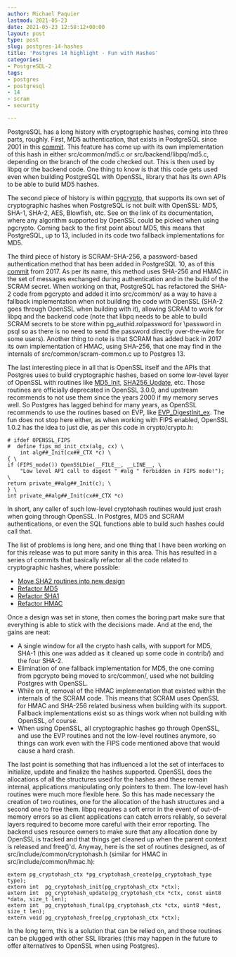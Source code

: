 ```yaml
---
author: Michael Paquier
lastmod: 2021-05-23
date: 2021-05-23 12:58:12+00:00
layout: post
type: post
slug: postgres-14-hashes
title: 'Postgres 14 highlight - Fun with Hashes'
categories:
- PostgreSQL-2
tags:
- postgres
- postgresql
- 14
- scram
- security

---
```


PostgreSQL has a long history with cryptographic hashes, coming into three
parts, roughly.  First, MD5 authentication, that exists in PostgreSQL since
2001 in this [commit](https://git.postgresql.org/gitweb/?p=postgresql.git;a=commit;h=38bb1abc).
This feature has come up with its own implementation of this hash in
either src/common/md5.c or src/backend/libpq/md5.c, depending on the branch
of the code checked out.  This is then used by libpq or the backend code.
One thing to know is that this code gets used even when building PostgreSQL
with OpenSSL, library that has its own APIs to be able to build MD5 hashes.

The second piece of history is within
[pgcrypto](https://www.postgresql.org/docs/devel/pgcrypto.html), that supports
its own set of cryptographic hashes when PostgreSQL is not built with OpenSSL:
MD5, SHA-1, SHA-2, AES, Blowfish, etc.  See on the link of its documentation,
where any algorithm supported by OpenSSL could be picked when using pgcrypto.
Coming back to the first point about MD5, this means that PostgreSQL, up to 13,
included in its code two fallback implementations for MD5.

The third piece of history is SCRAM-SHA-256, a password-based authentication
method that has been added in PostgreSQL 10, as of this
[commit](https://git.postgresql.org/gitweb/?p=postgresql.git;a=commit;h=818fd4a6)
from 2017.  As per its name, this method uses SHA-256 and HMAC in the set of
messages exchanged during authentication and in the build of the SCRAM secret.
When working on that, PostgreSQL has refactored the SHA-2 code from pgcrypto
and added it into src/common/ as a way to have a fallback implementation when
not building the code with OpenSSL (SHA-2 goes through OpenSSL when building
with it), allowing SCRAM to work for libpq and the backend code (note that
libpq needs to be able to build SCRAM secrets to be store within
pg\_authid.rolpassword for \password in psql so as there is no need to send
the password directly over-the-wire for some users).  Another thing to note
is that SCRAM has added back in 2017 its own implementation of HMAC, using
SHA-256, that one may find in the internals of src/common/scram-common.c up
to Postgres 13.

The last interesting piece in all that is OpenSSL itself and the APIs that
Postgres uses to build cryptographic hashes, based on some low-level layer
of OpenSSL with routines like
[MD5\_Init](https://www.openssl.org/docs/man1.0.2/man3/MD5_Init.html),
[SHA256\_Update](https://www.openssl.org/docs/manmaster/man3/SHA256_Update.html),
etc.  Those routines are officially deprecated in OpenSSL 3.0.0, and upstream
recommends to not use them since the years 2000 if my memory serves well.
So Postgres has lagged behind for many years, as OpenSSL recommends to use the
routines based on EVP, like
[EVP\_DigestInit\_ex](https://www.openssl.org/docs/manmaster/man3/EVP_DigestInit_ex.html).
The fun does not stop here either, as when working with FIPS enabled,
OpenSSL 1.0.2 has the idea to just die, as per this code in crypto/crypto.h:

    # ifdef OPENSSL_FIPS
    #  define fips_md_init_ctx(alg, cx) \
        int alg##_Init(cx##_CTX *c) \
    { \
    if (FIPS_mode()) OpenSSLDie(__FILE__, __LINE__, \
        "Low level API call to digest " #alg " forbidden in FIPS mode!"); \
    return private_##alg##_Init(c); \
    } \
    int private_##alg##_Init(cx##_CTX *c)

In short, any caller of such low-level cryptohash routines would just crash
when going through OpenSSL.  In Postgres, MD5 and SCRAM authentications,
or even the SQL functions able to build such hashes could call that.

The list of problems is long here, and one thing that I have been working
on for this release was to put more sanity in this area.  This has resulted
in a series of commits that basically refactor all the code related to
cryptographic hashes, where possible:

  * [Move SHA2 routines into new design](https://git.postgresql.org/gitweb/?p=postgresql.git;a=commit;h=87ae969)
  * [Refactor MD5](https://git.postgresql.org/gitweb/?p=postgresql.git;a=commit;h=b67b57a)
  * [Refactor SHA1](https://git.postgresql.org/gitweb/?p=postgresql.git;a=commit;h=a8ed6bb)
  * [Refactor HMAC](https://git.postgresql.org/gitweb/?p=postgresql.git;a=commit;h=e6bdfd9)

Once a design was set in stone, then comes the boring part make sure that
everything is able to stick with the decisions made.  And at the end, the
gains are neat:

  * A single window for all the crypto hash calls, with support for MD5,
  SHA-1 (this one was added as it cleaned up some code in contrib/) and
  the four SHA-2.
  * Elimination of one fallback implementation for MD5, the one coming
  from pgcrypto being moved to src/common/, used whe not building Postgres
  with OpenSSL.
  * While on it, removal of the HMAC implementation that existed within
  the internals of the SCRAM code.  This means that SCRAM uses OpenSSL
  for HMAC and SHA-256 related business when building with its support.
  Fallback implementations exist so as things work when not building with
  OpenSSL, of course.
  * When using OpenSSL, all cryptographic hashes go through OpenSSL, and
  use the EVP routines and not the low-level routines anymore, so things
  can work even with the FIPS code mentioned above that would cause a
  hard crash.

The last point is something that has influenced a lot the set of interfaces
to initialize, update and finalize the hashes supported.  OpenSSL does the
allocations of all the structures used for the hashes and these remain
internal, applications manipulating only pointers to them.  The low-level
hash routines were much more flexible here.  So this has made necessary the
creation of two routines, one for the allocation of the hash structures and
a second one to free them.  libpq requires a soft error in the event of
out-of-memory errors so as client applications can catch errors reliably,
so several layers required to become more careful with their error reporting.
The backend uses resource owners to make sure that any allocation done by
OpenSSL is tracked and that things get cleaned up when the parent context is
released and free()'d.  Anyway, here is the set of routines designed, as of
src/include/common/cryptohash.h (similar for HMAC in
src/include/common/hmac.h):

    extern pg_cryptohash_ctx *pg_cryptohash_create(pg_cryptohash_type type);
    extern int  pg_cryptohash_init(pg_cryptohash_ctx *ctx);
    extern int  pg_cryptohash_update(pg_cryptohash_ctx *ctx, const uint8 *data, size_t len);
    extern int  pg_cryptohash_final(pg_cryptohash_ctx *ctx, uint8 *dest, size_t len);
    extern void pg_cryptohash_free(pg_cryptohash_ctx *ctx);

In the long term, this is a solution that can be relied on, and those
routines can be plugged with other SSL libraries (this may happen in
the future to offer alternatives to OpenSSL when using Postgres).
